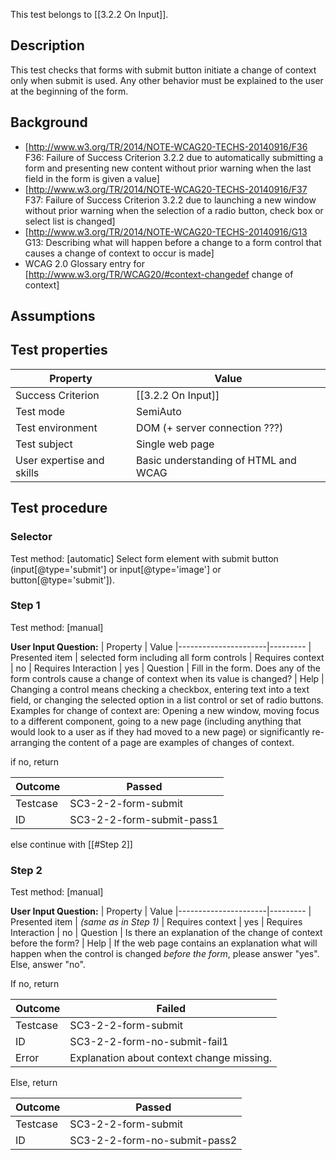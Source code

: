 This test belongs to [[3.2.2 On Input]].


## Description
This test checks that forms with submit button initiate a change of context only when submit is used. Any other behavior must be explained to the user at the beginning of the form.


## Background
- [http://www.w3.org/TR/2014/NOTE-WCAG20-TECHS-20140916/F36 F36: Failure of Success Criterion 3.2.2 due to automatically submitting a form and presenting new content without prior warning when the last field in the form is given a value]
- [http://www.w3.org/TR/2014/NOTE-WCAG20-TECHS-20140916/F37 F37: Failure of Success Criterion 3.2.2 due to launching a new window without prior warning when the selection of a radio button, check box or select list is changed]
- [http://www.w3.org/TR/2014/NOTE-WCAG20-TECHS-20140916/G13 G13: Describing what will happen before a change to a form control that causes a change of context to occur is made]
- WCAG 2.0 Glossary entry for [http://www.w3.org/TR/WCAG20/#context-changedef change of context]


## Assumptions


## Test properties
| Property          | Value
|-------------------|----
| Success Criterion | [[3.2.2 On Input]]
| Test mode         | SemiAuto
| Test environment  | DOM (+ server connection ???)
| Test subject      | Single web page
| User expertise and skills | Basic understanding of HTML and WCAG


## Test procedure

### Selector
Test method: [automatic]
Select form element with submit button (input[@type='submit'] or input[@type='image'] or button[@type='submit']).

### Step 1
Test method: [manual]

**User Input Question:**
| Property             | Value
|----------------------|---------
| Presented item       | selected form including all form controls
| Requires context     | no
| Requires Interaction | yes
| Question             | Fill in the form. Does any of the form controls cause a change of context when its value is changed?
| Help                 | Changing a control means checking a checkbox, entering text into a text field, or changing the selected option in a list control or set of radio buttons. Examples for change of context are: Opening a new window, moving focus to a different component, going to a new page (including anything that would look to a user as if they had moved to a new page) or significantly re-arranging the content of a page are examples of changes of context.

if no, return

| Outcome  | Passed
|----------|-----
| Testcase | SC3-2-2-form-submit
| ID       | SC3-2-2-form-submit-pass1

else continue with [[#Step 2]]

### Step 2
Test method: [manual]

**User Input Question:**
| Property             | Value
|----------------------|---------
| Presented item       | *(same as in Step 1)*
| Requires context     | yes
| Requires Interaction | no
| Question             | Is there an explanation of the change of context before the form?
| Help                 | If the web page contains an explanation what will happen when the control is changed *before the form*, please answer "yes". Else, answer "no".

If no, return

| Outcome  | Failed
|----------|-----
| Testcase | SC3-2-2-form-submit
| ID       | SC3-2-2-form-no-submit-fail1
| Error    | Explanation about context change missing.

Else, return

| Outcome  | Passed
|----------|-----
| Testcase | SC3-2-2-form-submit
| ID       | SC3-2-2-form-no-submit-pass2
